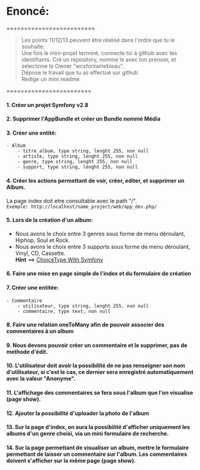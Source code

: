 # Enoncé:

=========================

> Les points 11/12/13 peuvent être réalisé dans l'ordre que tu le souhaite.  
> Une fois le mini-projet terminé, connecte toi à github avec tes identifiants.
> Cré un repository, nomme le avec ton prénom, et selectinne le Owner "wcsfontainebleau".  
> Dépose le travail que tu as effectué sur github  
> Redige un mini readme  

========================

#### 1. Créer un projet Symfony v2.8

#### 2. Supprimer l'AppBundle et créer un Bundle nommé Média

#### 3. Créer une entité:
```
- Album
	- titre_album, type string, lenght 255, non null
	- artiste, type string, lenght 255, non null
	- genre, type string, lenght 255, non null
	- support, type string, lenght 255, non null
```

#### 4. Créer les actions permettant de voir, créer, editer, et supprimer un Album.
La page index doit etre consultable avec le path "/".  
`Exemple: http://localhost/name_project/web/app_dev.php/`

#### 5. Lors de la création d'un album: 
- Nous avons le choix entre 3 genres sous forme de menu déroulant, Hiphop, Soul et Rock.
- Nous avons le choix entre 3 supports sous forme de menu déroulant, Vinyl, CD, Cassette.  
**Hint** ==> [ChoiceType With Symfony](http://symfony.com/doc/current/reference/forms/types/choice.html)

#### 6. Faire une mise en page simple de l'index et du formulaire de création

#### 7. Créer une entitée:
```
- Commentaire
	- utilisateur, type string, lenght 255, non null
	- commentaire, type text, non null
```

#### 8. Faire une relation oneToMany afin de pouvoir associer des commentaires à un album
 
#### 9. Nous devons pouvoir créer un commentaire et le supprimer, pas de methode d'édit.

#### 10. L'utilisateur doit avoir la possibilité de ne pas renseigner son nom d'utilisateur, si c'est le cas, ce dernier sera enregistré automatiquement avec la valeur "Anonyme".

#### 11. L'affichage des commentaires se fera sous l'album que l'on visualise (page show).

#### 12. Ajouter la possibilité d'uploader la photo de l'album

#### 13. Sur la page d'index, on aura la possibilité d'afficher uniquement les albums d'un genre choisi, via un mini formulaire de recherche.

#### 14. Sur la page permettant de visualiser un album, mettre le formulaire permettant de laisser un commentaire sur l'album. Les commentaires doivent s'afficher sur la même page (page show).